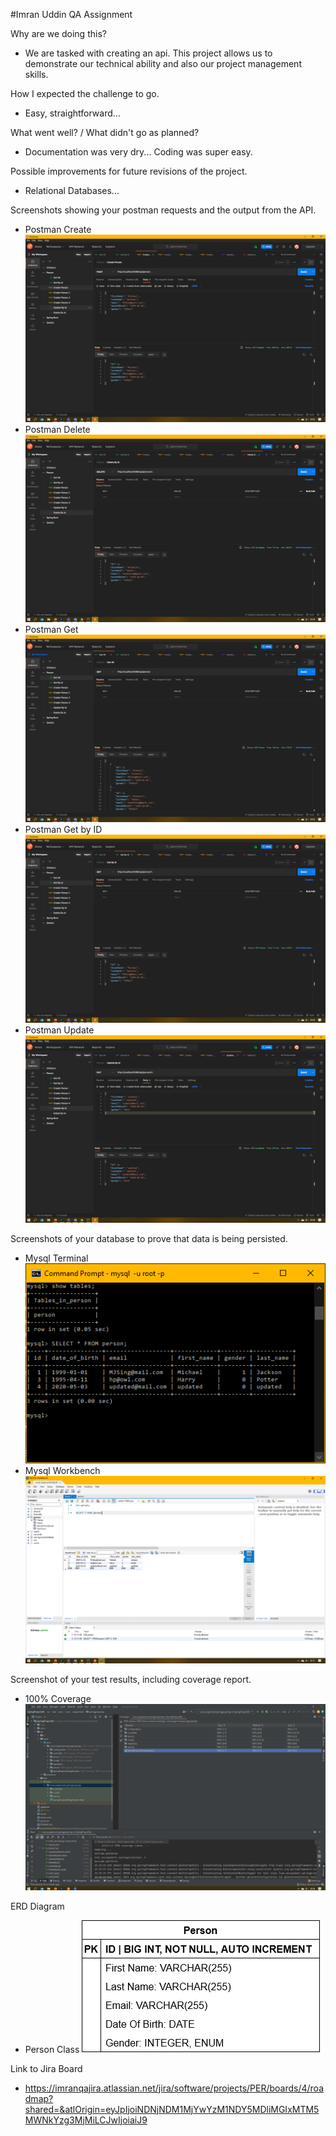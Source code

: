 #Imran Uddin QA Assignment

Why are we doing this?

- We are tasked with creating an api. This project allows us to demonstrate our technical ability and also our project management skills.

How I expected the challenge to go.

- Easy, straightforward...

What went well? / What didn't go as planned?

- Documentation was very dry... Coding was super easy.

Possible improvements for future revisions of the project.

- Relational Databases...

Screenshots showing your postman requests and the output from the API.
- Postman Create
![alt text](images/PostmanCreate.PNG)
- Postman Delete
![alt text](images/PostmanDeleteById.PNG)
- Postman Get
![alt text](images/PostmanGetAll.PNG)
- Postman Get by ID
![alt text](images/PostmanGetById.PNG)
- Postman Update
![alt text](images/PostmanUpdateById.PNG)

Screenshots of your database to prove that data is being persisted.
- Mysql Terminal
![alt text](images/MysqlDB.PNG)
- Mysql Workbench
![alt text](images/MysqlWorkbench.PNG)

Screenshot of your test results, including coverage report.
- 100% Coverage
![alt text](images/Coverage.PNG)

ERD Diagram
- Person Class
![alt text](personDiagram.png)

Link to Jira Board 
- https://imranqajira.atlassian.net/jira/software/projects/PER/boards/4/roadmap?shared=&atlOrigin=eyJpIjoiNDNjNDM1MjYwYzM1NDY5MDliMGIxMTM5MWNkYzg3MjMiLCJwIjoiaiJ9

